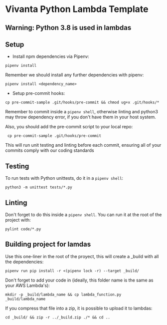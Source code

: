 # Vivanta Python Lambda Template
## Warning: Python 3.8 is used in lambdas

## Setup
  - Install npm dependencies via Pipenv:

  ```pipenv install```

  Remember we should install any further dependencies with pipenv:

  ```pipenv install <dependency_name>```

  - Setup pre-commit hooks:

  ```cp pre-commit-sample .git/hooks/pre-commit && chmod ug+x .git/hooks/*```

  Remember to commit inside a `pipenv shell`, otherwise linting and python3 may throw dependency error, if you don't have them in your host system.

Also, you should add the pre-commit script to your local repo:

``` cp pre-commit-sample .git/hooks/pre-commit```

This will run unit testing and linting before each commit, ensuring all of your commits comply with our coding standards

## Testing
To run tests with Python unittests, do it in a `pipenv shell`:

```python3 -m unittest tests/*.py```

## Linting
Don't forget to do this inside a `pipenv shell`. You can run it at the root of the project with:

```pylint code/*.py```

## Building project for lamdas
Use this one-liner in the root of the proyect, this will create a _build with all the dependencies:

```pipenv run pip install -r <(pipenv lock -r) --target _build/```

Don't forget to add your code in (ideally, this folder name is the same as your AWS Lambda's):

```mkdir -p _build/lambda_name && cp lambda_function.py _build/lambda_name```


If you compress that file into a zip, it is possible to upload it to lambdas:

```cd _build/ && zip -r ../_build.zip ./* && cd ..```
